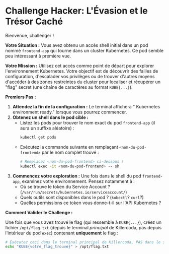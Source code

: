 # Challenge Hacker: L'Évasion et le Trésor Caché

Bienvenue, challenger !

**Votre Situation :** Vous avez obtenu un accès shell initial dans un pod nommé `frontend-app` qui tourne dans un cluster Kubernetes. Ce pod semble peu intéressant à première vue.

**Votre Mission :** Utilisez cet accès comme point de départ pour explorer l'environnement Kubernetes. Votre objectif est de découvrir des failles de configuration, d'escalader vos privilèges ou de trouver d'autres moyens d'accéder à des zones restreintes du cluster pour localiser et récupérer un "flag" secret (une chaîne de caractères au format `KUBE{...}`).

**Premiers Pas :**

1.  **Attendez la fin de la configuration :** Le terminal affichera " Kubernetes environment ready." lorsque vous pourrez commencer.
2.  **Obtenez un shell dans le pod cible :**
    *   Listez les pods pour trouver le nom exact du pod `frontend-app` (il aura un suffixe aléatoire) :
        ```bash
        kubectl get pods
        ```
    *   Exécutez la commande suivante en remplaçant `<nom-du-pod-frontend>` par le nom complet trouvé :
        ```bash
        # Remplacez <nom-du-pod-frontend> ci-dessous !
        kubectl exec -it <nom-du-pod-frontend> -- sh
        ```
3.  **Commencez votre exploration :** Une fois dans le shell du pod `frontend-app`, examinez votre environnement. Pensez notamment à :
    *   Où se trouve le token du Service Account ? (`/var/run/secrets/kubernetes.io/serviceaccount/`)
    *   Quels outils sont disponibles dans le pod ? (`kubectl`? `curl`?)
    *   Quelles permissions ce token vous donne-t-il sur l'API Kubernetes ?

**Comment Valider le Challenge :**

Une fois que vous avez trouvé le flag (qui ressemble à `KUBE{...}`), créez un fichier `/opt/flag.txt` (depuis le terminal *principal* de Killercoda, pas depuis l'intérieur du pod `exec`) contenant **uniquement** le flag :

```bash
# Exécutez ceci dans le terminal principal de Killercoda, PAS dans le shell du pod exec !
echo "KUBE{votre_flag_trouve}" > /opt/flag.txt
```


